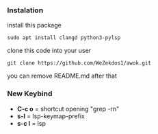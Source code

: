 ### Instalation

install this package
```
sudo apt install clangd python3-pylsp
```

clone this code into your user
```
git clone https://github.com/WeZekdos1/awok.git
```
you can remove README.md after that

### New Keybind

- **C-c o** = shortcut opening "grep -rn"
- **s-l** = lsp-keymap-prefix
- **s-c l** = lsp
